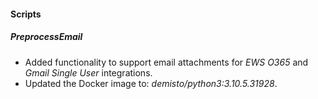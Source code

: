 
#### Scripts
##### PreprocessEmail
- Added functionality to support email attachments for *EWS O365* and *Gmail Single User* integrations.
- Updated the Docker image to: *demisto/python3:3.10.5.31928*.